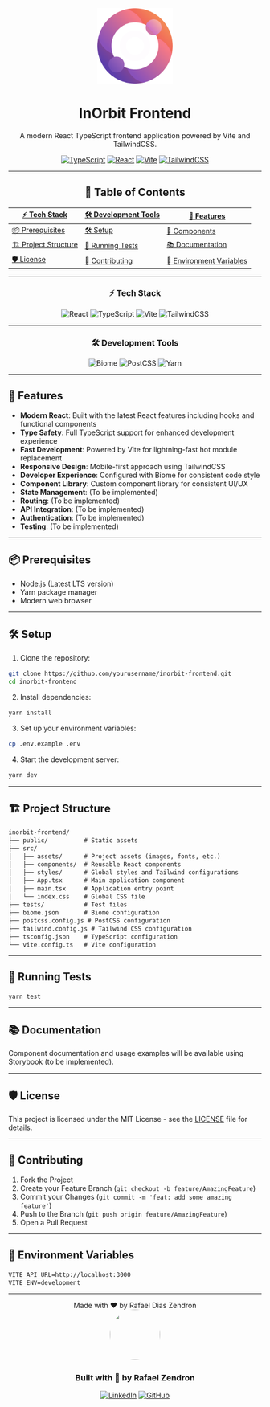 <div align="center">

<img src="public/logo.svg" alt="InOrbit Logo" width="150" height="150" />

# InOrbit Frontend

A modern React TypeScript frontend application powered by Vite and TailwindCSS.

[![TypeScript](https://img.shields.io/badge/TypeScript-5.0-blue.svg)](https://www.typescriptlang.org/)
[![React](https://img.shields.io/badge/React-Latest-blue.svg)](https://reactjs.org/)
[![Vite](https://img.shields.io/badge/Vite-Latest-646CFF.svg)](https://vitejs.dev/)
[![TailwindCSS](https://img.shields.io/badge/TailwindCSS-3.4-38B2AC.svg)](https://tailwindcss.com/)

---

## 📖 Table of Contents

| [⚡ Tech Stack](#⚡-tech-stack) | [🛠 Development Tools](#🛠-development-tools) | [🚀 Features](#🚀-features) |
|--------------------------------|-----------------------------------------------|----------------------------|
| [📦 Prerequisites](#📦-prerequisites) | [🛠️ Setup](#🛠️-setup) | [📱 Components](#📱-components) |
| [🏗️ Project Structure](#🏗️-project-structure) | [🧪 Running Tests](#🧪-running-tests) | [📚 Documentation](#📚-documentation) |
| [🛡️ License](#🛡️-license) | [🤝 Contributing](#🤝-contributing) | [🔧 Environment Variables](#🔧-environment-variables) |

---

### ⚡ Tech Stack

![React](https://img.shields.io/badge/React-20232A?style=for-the-badge&logo=react&logoColor=61DAFB)
![TypeScript](https://img.shields.io/badge/TypeScript-007ACC?style=for-the-badge&logo=typescript&logoColor=white)
![Vite](https://img.shields.io/badge/Vite-646CFF?style=for-the-badge&logo=vite&logoColor=white)
![TailwindCSS](https://img.shields.io/badge/Tailwind_CSS-38B2AC?style=for-the-badge&logo=tailwind-css&logoColor=white)

---

### 🛠 Development Tools

![Biome](https://img.shields.io/badge/Biome-60A5FA?style=for-the-badge&logo=biome&logoColor=white)
![PostCSS](https://img.shields.io/badge/PostCSS-DD3A0A?style=for-the-badge&logo=postcss&logoColor=white)
![Yarn](https://img.shields.io/badge/Yarn-2C8EBB?style=for-the-badge&logo=yarn&logoColor=white)

---
</div>

## 🚀 Features

- **Modern React**: Built with the latest React features including hooks and functional components
- **Type Safety**: Full TypeScript support for enhanced development experience
- **Fast Development**: Powered by Vite for lightning-fast hot module replacement
- **Responsive Design**: Mobile-first approach using TailwindCSS
- **Developer Experience**: Configured with Biome for consistent code style
- **Component Library**: Custom component library for consistent UI/UX
- **State Management**: (To be implemented)
- **Routing**: (To be implemented)
- **API Integration**: (To be implemented)
- **Authentication**: (To be implemented)
- **Testing**: (To be implemented)

---

## 📦 Prerequisites

- Node.js (Latest LTS version)
- Yarn package manager
- Modern web browser

---

## 🛠️ Setup

1. Clone the repository:

```bash
git clone https://github.com/yourusername/inorbit-frontend.git
cd inorbit-frontend
```

2. Install dependencies:

```bash
yarn install
```

3. Set up your environment variables:

```bash
cp .env.example .env
```

4. Start the development server:

```bash
yarn dev
```

---

## 🏗️ Project Structure

```
inorbit-frontend/
├── public/          # Static assets
├── src/
│   ├── assets/      # Project assets (images, fonts, etc.)
│   ├── components/  # Reusable React components
│   ├── styles/      # Global styles and Tailwind configurations
│   ├── App.tsx      # Main application component
│   ├── main.tsx     # Application entry point
│   └── index.css    # Global CSS file
├── tests/           # Test files
├── biome.json       # Biome configuration
├── postcss.config.js # PostCSS configuration
├── tailwind.config.js # Tailwind CSS configuration
├── tsconfig.json    # TypeScript configuration
└── vite.config.ts   # Vite configuration
```

---

## 🧪 Running Tests

```bash
yarn test
```

---

## 📚 Documentation

Component documentation and usage examples will be available using Storybook (to be implemented).

---

## 🛡️ License

This project is licensed under the MIT License - see the [LICENSE](LICENSE) file for details.

---

## 🤝 Contributing

1. Fork the Project
2. Create your Feature Branch (`git checkout -b feature/AmazingFeature`)
3. Commit your Changes (`git commit -m 'feat: add some amazing feature'`)
4. Push to the Branch (`git push origin feature/AmazingFeature`)
5. Open a Pull Request

---

## 🔧 Environment Variables

```env
VITE_API_URL=http://localhost:3000
VITE_ENV=development
```

---

<div align="center">
Made with ❤️ by Rafael Dias Zendron
</div>

<div align="center">
<img src="https://github.com/rafaumeu.png" width="100" height="100" style="border-radius: 50%;">

### Built with 💜 by Rafael Zendron

[![LinkedIn](https://img.shields.io/badge/LinkedIn-0077B5?style=for-the-badge&logo=linkedin&logoColor=white)](https://www.linkedin.com/in/rafael-dias-zendron-528290132/)
[![GitHub](https://img.shields.io/badge/GitHub-100000?style=for-the-badge&logo=github&logoColor=white)](https://github.com/rafaumeu)

</div>
